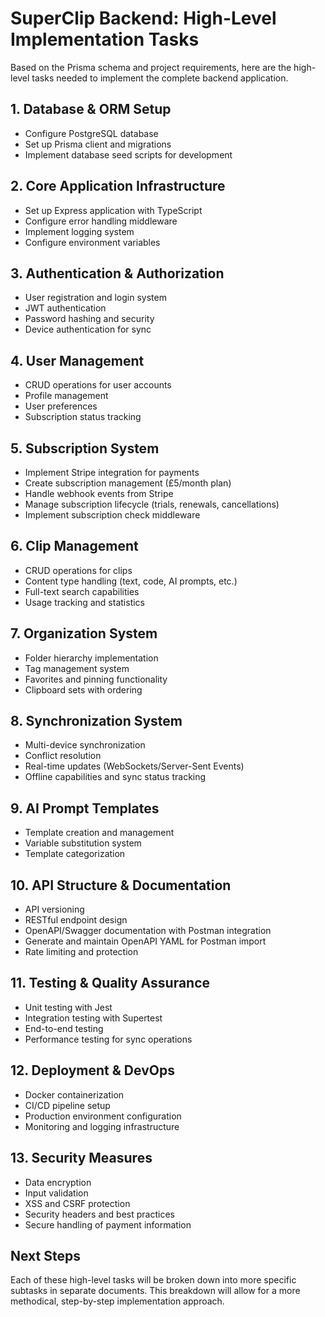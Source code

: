 # SuperClip Backend: High-Level Implementation Tasks

Based on the Prisma schema and project requirements, here are the high-level tasks needed to implement the complete backend application.

## 1. Database & ORM Setup
- Configure PostgreSQL database
- Set up Prisma client and migrations
- Implement database seed scripts for development

## 2. Core Application Infrastructure
- Set up Express application with TypeScript
- Configure error handling middleware
- Implement logging system
- Configure environment variables

## 3. Authentication & Authorization
- User registration and login system
- JWT authentication
- Password hashing and security
- Device authentication for sync

## 4. User Management
- CRUD operations for user accounts
- Profile management
- User preferences
- Subscription status tracking

## 5. Subscription System
- Implement Stripe integration for payments
- Create subscription management (£5/month plan)
- Handle webhook events from Stripe
- Manage subscription lifecycle (trials, renewals, cancellations)
- Implement subscription check middleware

## 6. Clip Management
- CRUD operations for clips
- Content type handling (text, code, AI prompts, etc.)
- Full-text search capabilities
- Usage tracking and statistics

## 7. Organization System
- Folder hierarchy implementation
- Tag management system
- Favorites and pinning functionality
- Clipboard sets with ordering

## 8. Synchronization System
- Multi-device synchronization
- Conflict resolution
- Real-time updates (WebSockets/Server-Sent Events)
- Offline capabilities and sync status tracking

## 9. AI Prompt Templates
- Template creation and management
- Variable substitution system
- Template categorization

## 10. API Structure & Documentation
- API versioning
- RESTful endpoint design
- OpenAPI/Swagger documentation with Postman integration
- Generate and maintain OpenAPI YAML for Postman import
- Rate limiting and protection

## 11. Testing & Quality Assurance
- Unit testing with Jest
- Integration testing with Supertest
- End-to-end testing
- Performance testing for sync operations

## 12. Deployment & DevOps
- Docker containerization
- CI/CD pipeline setup
- Production environment configuration
- Monitoring and logging infrastructure

## 13. Security Measures
- Data encryption
- Input validation
- XSS and CSRF protection
- Security headers and best practices
- Secure handling of payment information

## Next Steps

Each of these high-level tasks will be broken down into more specific subtasks in separate documents. This breakdown will allow for a more methodical, step-by-step implementation approach. 